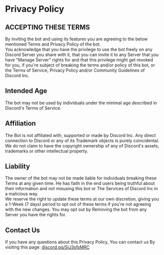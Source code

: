 <h1 class="text-center">Privacy Policy</h1>

<p><h2>ACCEPTING THESE TERMS</h2>By inviting the bot and using its features you are agreeing to the below mentioned Terms and Privacy Policy of the bot.<br>You acknowledge that you have the privilege to use the bot freely on any Discord Server you share with it, that you can invite it to any Server that you have "Manage Server" rights for and that this privilege might get revoked for you, if you're subject of breaking the terms and/or policy of this bot, or the Terms of Service, Privacy Policy and/or Community Guidelines of Discord Inc.</p>
<p><h2>Intended Age</h2>The bot may not be used by individuals under the minimal age described in Discord's Terms of Service.</p>
<p><h2>Affiliation</h2>The Bot is not affiliated with, supported or made by Discord Inc. Any direct connection to Discord or any of its Trademark objects is purely coincidental. We do not claim to have the copyright ownership of any of Discord's assets, trademarks or other intellectual property.</p>
<p><h2>Liability</h2>The owner of the bot may not be made liable for individuals breaking these Terms at any given time. He has faith in the end users being truthful about their information and not misusing this bot or The Services of Discord Inc in a malicious way.<br>We reserve the right to update these terms at our own discretion, giving you a 1-Week (7 days) period to opt out of these terms if you're not agreeing with the new changes. You may opt out by Removing the bot from any Server you have the rights for.</p>
<p><h2>Contact Us</h2>If you have any questions about this Privacy Policy, You can contact us By visiting this page: <a href="https://discord.gg/SjJ3sfsMRC">discord.gg/SjJ3sfsMRC</p>
